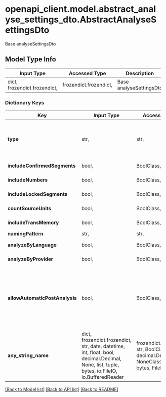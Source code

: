 # openapi_client.model.abstract_analyse_settings_dto.AbstractAnalyseSettingsDto

Base analyseSettingsDto

## Model Type Info
Input Type | Accessed Type | Description | Notes
------------ | ------------- | ------------- | -------------
dict, frozendict.frozendict,  | frozendict.frozendict,  | Base analyseSettingsDto | 

### Dictionary Keys
Key | Input Type | Accessed Type | Description | Notes
------------ | ------------- | ------------- | ------------- | -------------
**type** | str,  | str,  | Response differs based on analyse type | [optional] must be one of ["PreAnalyse", "PostAnalyse", "PreAnalyseTarget", "Compare", ] 
**includeConfirmedSegments** | bool,  | BoolClass,  | Default: false | [optional] 
**includeNumbers** | bool,  | BoolClass,  | Default: false | [optional] 
**includeLockedSegments** | bool,  | BoolClass,  | Default: false | [optional] 
**countSourceUnits** | bool,  | BoolClass,  | Default: false | [optional] 
**includeTransMemory** | bool,  | BoolClass,  | Default: false | [optional] 
**namingPattern** | str,  | str,  |  | [optional] 
**analyzeByLanguage** | bool,  | BoolClass,  | Default: false | [optional] 
**analyzeByProvider** | bool,  | BoolClass,  | Default: false | [optional] 
**allowAutomaticPostAnalysis** | bool,  | BoolClass,  | If automatic post analysis should be created after update source. Default: false | [optional] 
**any_string_name** | dict, frozendict.frozendict, str, date, datetime, int, float, bool, decimal.Decimal, None, list, tuple, bytes, io.FileIO, io.BufferedReader | frozendict.frozendict, str, BoolClass, decimal.Decimal, NoneClass, tuple, bytes, FileIO | any string name can be used but the value must be the correct type | [optional]

[[Back to Model list]](../../README.md#documentation-for-models) [[Back to API list]](../../README.md#documentation-for-api-endpoints) [[Back to README]](../../README.md)

